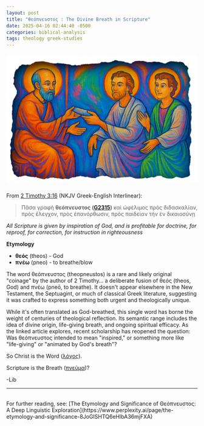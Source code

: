 ```yaml
---
layout: post
title: "θεόπνευστος : The Divine Breath in Scripture"
date: 2025-04-16 02:44:40 -0500
categories: biblical-analysis
tags: theology greek-studies
---
```


<div style="text-align: center; margin: 20px 0;">
  <img src="/assets/images/godbreathedmodern-trans.png" alt="Modern iconographic style painting depicting the divine inspiration of Scripture" style="max-width: 100%; height: auto;">
</div>


From <a href="https://www.blueletterbible.org/nkjv/2ti/3/16/t_conc_1128016" target="_blank">2 Timothy 3:16</a> (NKJV Greek-English Interlinear):

> Πᾶσα γραφὴ **θεόπνευστος (<a href="https://www.blueletterbible.org/lexicon/g2315/nkjv/tr/0-1/" target="_blank">G2315</a>)** καὶ ὠφέλιμος πρὸς διδασκαλίαν, πρὸς ἔλεγχον, πρὸς ἐπανόρθωσιν, πρὸς παιδείαν τὴν ἐν δικαιοσύνῃ

*All Scripture is given by inspiration of God, and is profitable for doctrine, for reproof, for correction, for instruction in righteousness*

**Etymology**

- **θεός** (theos) - God
- **πνέω** (pneo) - to breathe/blow

The word θεόπνευστος (theopneustos) is a rare and likely original "coinage" by the author of 2 Timothy… a deliberate fusion of θεός (theos, God) and πνέω (pneō, to breathe). It doesn't appear elsewhere in the New Testament, the Septuagint, or much of classical Greek literature, suggesting it was crafted to express something both urgent and theologically unique.

While it's often translated as God-breathed, this single word has borne the weight of centuries of theological reflection. Its semantic range includes the idea of divine origin, life-giving breath, and ongoing spiritual efficacy. As the linked article explores, recent scholarship has reopened the question: Was θεόπνευστος intended to mean "inspired," or something more like "life-giving" or "animated by God's breath"?

So Christ is the Word (<a href="https://www.blueletterbible.org/lexicon/g3056/nkjv/tr/0-1/" target="_blank">λόγος</a>).

Scripture is the Breath (<a href="https://www.blueletterbible.org/lexicon/g4151/nkjv/tr/0-1/" target="_blank">πνεῦμα</a>)?

-Lib

---
<br />
For further reading, see: [The Etymology and Significance of Θεόπνευστος: A Deep Linguistic Exploration](https://www.perplexity.ai/page/the-etymology-and-significance-8JoGISHTQ6eHlbA36mjFXA)

